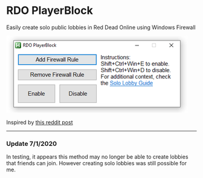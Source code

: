 # RDO PlayerBlock

Easily create solo public lobbies in Red Dead Online using Windows Firewall

![](source/preview.png)

Inspired by [this reddit post](https://www.reddit.com/r/RedDeadOnline/comments/eioh79/solo_lobby_guide_repost/)

***

### Update 7/1/2020

In testing, it appears this method may no longer be able to create lobbies that friends can join. However creating solo lobbies was still possible for me.